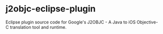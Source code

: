 j2objc-eclipse-plugin
=====================

Eclipse plugin source code for Google's J2OBJC - A Java to iOS Objective-C translation tool and runtime.